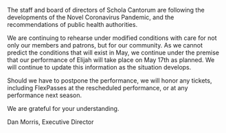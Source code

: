 The staff and board of directors of Schola Cantorum are following the
developments of the Novel Coronavirus Pandemic, and the recommendations of
public health authorities.

We are continuing to rehearse under modified conditions with care for not only
our members and patrons, but for our community. As we cannot predict the
conditions that will exist in May, we continue under the premise that our
performance of Elijah will take place on May 17th as planned. We will continue
to update this information as the situation develops.

Should we have to postpone the performance, we will honor any tickets, including
FlexPasses at the rescheduled performance, or at any performance next season.

We are grateful for your understanding.

Dan Morris, Executive Director
